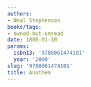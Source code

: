 ```yaml
---
authors:
- Neal Stephenson
books/tags:
- owned-but-unread
date: 1800-01-10
params:
  isbn13: '9780061474101'
  year: '2009'
slug: '9780061474101'
title: Anathem
---
```


<!--more-->